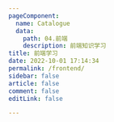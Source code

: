 ```yaml
---
pageComponent:
  name: Catalogue
  data:
    path: 04.前端
    description: 前端知识学习
title: 前端学习
date: 2022-10-01 17:14:34
permalink: /frontend/
sidebar: false
article: false
comment: false
editLink: false

---
```

